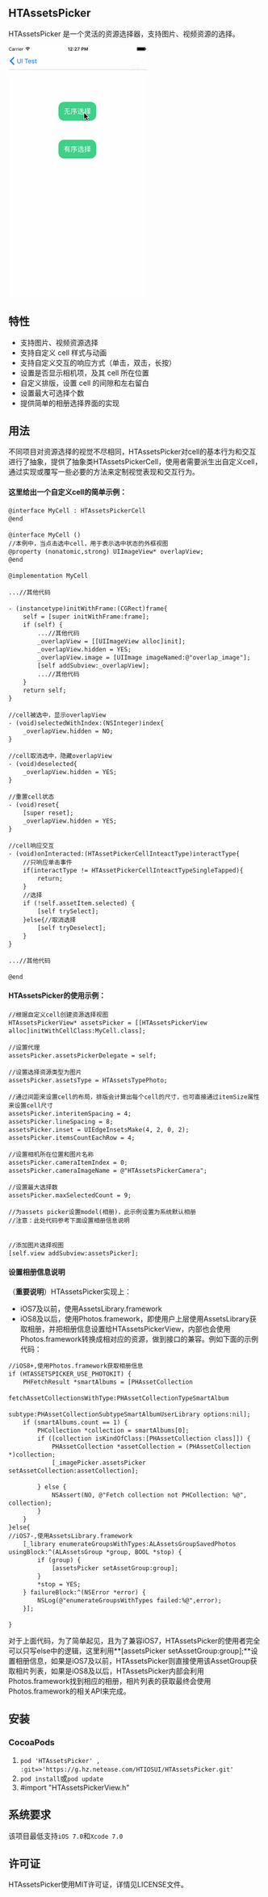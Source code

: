HTAssetsPicker
---
HTAssetsPicker 是一个灵活的资源选择器，支持图片、视频资源的选择。

![](images/demo.gif)


特性
---

* 支持图片、视频资源选择
* 支持自定义 cell 样式与动画
* 支持自定义交互的响应方式（单击，双击，长按）
* 设置是否显示相机项，及其 cell 所在位置
* 自定义排版，设置 cell 的间隙和左右留白
* 设置最大可选择个数
* 提供简单的相册选择界面的实现

用法
---
不同项目对资源选择的视觉不尽相同，HTAssetsPicker对cell的基本行为和交互进行了抽象，提供了抽象类HTAssetsPickerCell，使用者需要派生出自定义cell，通过实现或覆写一些必要的方法来定制视觉表现和交互行为。

#### 这里给出一个自定义cell的简单示例：

```
@interface MyCell : HTAssetsPickerCell
@end

@interface MyCell ()
//本例中，当点击选中cell，用于表示选中状态的外框视图
@property (nonatomic,strong) UIImageView* overlapView;
@end

@implementation MyCell

...//其他代码

- (instancetype)initWithFrame:(CGRect)frame{
    self = [super initWithFrame:frame];
    if (self) {
        ...//其他代码
        _overlapView = [[UIImageView alloc]init];
        _overlapView.hidden = YES;
        _overlapView.image = [UIImage imageNamed:@"overlap_image"];
        [self addSubview:_overlapView];
        ...//其他代码
    }
    return self;
}

//cell被选中，显示overlapView
- (void)selectedWithIndex:(NSInteger)index{
    _overlapView.hidden = NO;    
}

//cell取消选中，隐藏overlapView
- (void)deselected{
    _overlapView.hidden = YES;
}

//重置cell状态
- (void)reset{
    [super reset];
    _overlapView.hidden = YES;
}

//cell响应交互
- (void)onInteracted:(HTAssetPickerCellInteactType)interactType{
	//只响应单击事件
	if(interactType != HTAssetPickerCellInteactTypeSingleTapped){
		return;
	}
	//选择
    if (!self.assetItem.selected) {
        [self trySelect];
    }else{//取消选择
        [self tryDeselect];
    }
}

...//其他代码

@end
```

#### HTAssetsPicker的使用示例：

```
//根据自定义cell创建资源选择视图
HTAssetsPickerView* assetsPicker = [[HTAssetsPickerView alloc]initWithCellClass:MyCell.class];

//设置代理
assetsPicker.assetsPickerDelegate = self;

//设置选择资源类型为图片
assetsPicker.assetsType = HTAssetsTypePhoto;

//通过间距来设置cell的布局，排版会计算出每个cell的尺寸，也可直接通过itemSize属性来设置cell尺寸
assetsPicker.interitemSpacing = 4;
assetsPicker.lineSpacing = 8;
assetsPicker.inset = UIEdgeInsetsMake(4, 2, 0, 2);
assetsPicker.itemsCountEachRow = 4;

//设置相机所在位置和图片名称
assetsPicker.cameraItemIndex = 0;
assetsPicker.cameraImageName = @"HTAssetsPickerCamera";

//设置最大选择数
assetsPicker.maxSelectedCount = 9;

//为assets picker设置model(相册)，此示例设置为系统默认相册
//注意：此处代码参考下面设置相册信息说明


//添加图片选择视图
[self.view addSubview:assetsPicker];
```


#### 设置相册信息说明

（**重要说明**）HTAssetsPicker实现上：

* iOS7及以前，使用AssetsLibrary.framework
* iOS8及以后，使用Photos.framework，即使用户上层使用AssetsLibrary获取相册，并把相册信息设置给HTAssetsPickerView，内部也会使用Photos.framework转换成相对应的资源，做到接口的兼容。例如下面的示例代码：



```
//iOS8+,使用Photos.framework获取相册信息
if (HTASSETSPICKER_USE_PHOTOKIT) {
    PHFetchResult *smartAlbums = [PHAssetCollection
                                    fetchAssetCollectionsWithType:PHAssetCollectionTypeSmartAlbum
                                                            subtype:PHAssetCollectionSubtypeSmartAlbumUserLibrary options:nil];
    if (smartAlbums.count == 1) {
        PHCollection *collection = smartAlbums[0];
        if ([collection isKindOfClass:[PHAssetCollection class]]) {
            PHAssetCollection *assetCollection = (PHAssetCollection *)collection;
            [_imagePicker.assetsPicker setAssetCollection:assetCollection];
            
        } else {
            NSAssert(NO, @"Fetch collection not PHCollection: %@", collection);
        }
    }
}else{
//iOS7-,使用AssetsLibrary.framework
    [_library enumerateGroupsWithTypes:ALAssetsGroupSavedPhotos usingBlock:^(ALAssetsGroup *group, BOOL *stop) {
        if (group) {
            [assetsPicker setAssetGroup:group];
        }
        *stop = YES;
    } failureBlock:^(NSError *error) {
        NSLog(@"enumerateGroupsWithTypes failed:%@",error);
    }];
    
}

```

对于上面代码，为了简单起见，且为了兼容iOS7，HTAssetsPicker的使用者完全可以只写else中的逻辑，这里利用**[assetsPicker setAssetGroup:group];**设置相册信息，如果是iOS7及以前，HTAssetsPicker则直接使用该AssetGroup获取相片列表，如果是iOS8及以后，HTAssetsPicker内部会利用Photos.framework找到相应的相册，相片列表的获取最终会使用Photos.framework的相关API来完成。


安装
---
###	CocoaPods

1. `pod 'HTAssetsPicker' , :git=>'https://g.hz.netease.com/HTIOSUI/HTAssetsPicker.git'`
2. `pod install`或`pod update`
3. \#import "HTAssetsPickerView.h"
	
系统要求
---

该项目最低支持`iOS 7.0`和`Xcode 7.0`

许可证
---

HTAssetsPicker使用MIT许可证，详情见LICENSE文件。